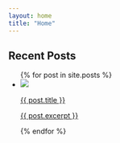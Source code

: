 ```yaml
---
layout: home
title: "Home"
---
```


<h2 class="post-list-heading">Recent Posts</h2>
<ul class="post-list">
  {% for post in site.posts %}
    <li class="post-item">
      <a class="post-link" href="{{ post.url }}">
        <img class="post-image" src="{{ site.url }}/assets/images/blog{{ post.image }}">
        <p class="post-text">{{ post.title }}</p>
        <p class="post-excerpt">{{ post.excerpt }}</p>
      </a>
    </li>
  {% endfor %}
</ul>
